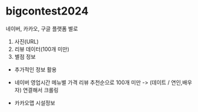 # bigcontest2024


네이버, 카카오, 구글 플랫폼 별로

1. 사진(URL)
2. 리뷰 데이터(100개 미만)
3. 별점 정보

+ 추가적인 정보 활용

- 네이버
영업시간
메뉴별 가격
리뷰 추천순으로 100개 미만 -> (데이트 / 연인,배우자) 연결해서 크롤링

- 카카오맵
시설정보
